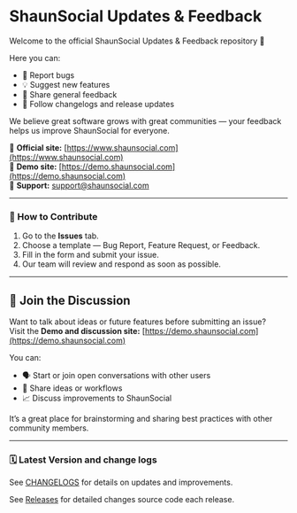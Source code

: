 # ShaunSocial Updates & Feedback

Welcome to the official ShaunSocial Updates & Feedback repository 🎉

Here you can:
- 🐞 Report bugs
- 💡 Suggest new features
- 💬 Share general feedback
- 📰 Follow changelogs and release updates

We believe great software grows with great communities — your feedback helps us improve ShaunSocial for everyone.

🔗 **Official site:** [https://www.shaunsocial.com](https://www.shaunsocial.com)  
🔗 **Demo site:** [https://demo.shaunsocial.com](https://demo.shaunsocial.com)  
📧 **Support:** support@shaunsocial.com  

---

### 🧩 How to Contribute
1. Go to the **Issues** tab.
2. Choose a template — Bug Report, Feature Request, or Feedback.
3. Fill in the form and submit your issue.
4. Our team will review and respond as soon as possible.

---
## 💬 Join the Discussion

Want to talk about ideas or future features before submitting an issue?  
Visit the **Demo and discussion site:** [https://demo.shaunsocial.com](https://demo.shaunsocial.com)  

You can:
- 🗣️ Start or join open conversations with other users  
- 💭 Share ideas or workflows  
- 📈 Discuss improvements to ShaunSocial  

It’s a great place for brainstorming and sharing best practices with other community members.

---

### 🗓️ Latest Version and change logs

See [CHANGELOGS](https://github.com/shaunSocial/shaunsocial-updates-feedback/tree/c1c3a06f950ce40a4104f3fafa6d621b2df2b40d/Changelogs ) for details on updates and improvements.

See [Releases](https://github.com/shaunSocial/shaunsocial-updates-feedback/releases) for detailed changes source code each release. 
